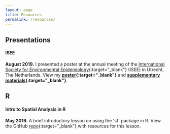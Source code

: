 ```yaml
---
layout: page
title: Resources
permalink: /resources/
---
```


## Presentations

#### ISEE
**August 2019.** I presented a poster at the annual meeting of the [International Society for Environmental Epidemiology](https://isee2019.org/){:target="_blank"} (ISEE) in Utrecht, The Netherlands. View my **[poster](https://djxgonzalez.github.io/resources/201908_isee/isee_poster_final.png){:target="_blank"}** and **[supplementary materials](https://djxgonzalez.github.io/resources/201908_isee/supplementary_materials.html){:target="_blank"}**.

## R

#### Intro to Spatial Analysis in R
**May 2019.** A brief introductory lesson on using the 'sf' package in R. View the GitHub [repo](https://github.com/djxgonzalez/spatial-analysis-r){:target="_blank"} with resources for this lesson.
